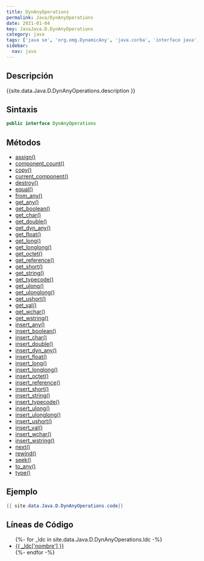 ```yaml
---
title: DynAnyOperations
permalink: Java/DynAnyOperations
date: 2021-01-04
key: JavaJava.D.DynAnyOperations
category: java
tags: ['java se', 'org.omg.DynamicAny', 'java.corba', 'interface java', 'Java 1.0']
sidebar: 
  nav: java
---
```


## Descripción
{{site.data.Java.D.DynAnyOperations.description }}

## Sintaxis
~~~java
public interface DynAnyOperations
~~~

## Métodos
* [assign()](/Java/DynAnyOperations/assign)
* [component_count()](/Java/DynAnyOperations/component_count)
* [copy()](/Java/DynAnyOperations/copy)
* [current_component()](/Java/DynAnyOperations/current_component)
* [destroy()](/Java/DynAnyOperations/destroy)
* [equal()](/Java/DynAnyOperations/equal)
* [from_any()](/Java/DynAnyOperations/from_any)
* [get_any()](/Java/DynAnyOperations/get_any)
* [get_boolean()](/Java/DynAnyOperations/get_boolean)
* [get_char()](/Java/DynAnyOperations/get_char)
* [get_double()](/Java/DynAnyOperations/get_double)
* [get_dyn_any()](/Java/DynAnyOperations/get_dyn_any)
* [get_float()](/Java/DynAnyOperations/get_float)
* [get_long()](/Java/DynAnyOperations/get_long)
* [get_longlong()](/Java/DynAnyOperations/get_longlong)
* [get_octet()](/Java/DynAnyOperations/get_octet)
* [get_reference()](/Java/DynAnyOperations/get_reference)
* [get_short()](/Java/DynAnyOperations/get_short)
* [get_string()](/Java/DynAnyOperations/get_string)
* [get_typecode()](/Java/DynAnyOperations/get_typecode)
* [get_ulong()](/Java/DynAnyOperations/get_ulong)
* [get_ulonglong()](/Java/DynAnyOperations/get_ulonglong)
* [get_ushort()](/Java/DynAnyOperations/get_ushort)
* [get_val()](/Java/DynAnyOperations/get_val)
* [get_wchar()](/Java/DynAnyOperations/get_wchar)
* [get_wstring()](/Java/DynAnyOperations/get_wstring)
* [insert_any()](/Java/DynAnyOperations/insert_any)
* [insert_boolean()](/Java/DynAnyOperations/insert_boolean)
* [insert_char()](/Java/DynAnyOperations/insert_char)
* [insert_double()](/Java/DynAnyOperations/insert_double)
* [insert_dyn_any()](/Java/DynAnyOperations/insert_dyn_any)
* [insert_float()](/Java/DynAnyOperations/insert_float)
* [insert_long()](/Java/DynAnyOperations/insert_long)
* [insert_longlong()](/Java/DynAnyOperations/insert_longlong)
* [insert_octet()](/Java/DynAnyOperations/insert_octet)
* [insert_reference()](/Java/DynAnyOperations/insert_reference)
* [insert_short()](/Java/DynAnyOperations/insert_short)
* [insert_string()](/Java/DynAnyOperations/insert_string)
* [insert_typecode()](/Java/DynAnyOperations/insert_typecode)
* [insert_ulong()](/Java/DynAnyOperations/insert_ulong)
* [insert_ulonglong()](/Java/DynAnyOperations/insert_ulonglong)
* [insert_ushort()](/Java/DynAnyOperations/insert_ushort)
* [insert_val()](/Java/DynAnyOperations/insert_val)
* [insert_wchar()](/Java/DynAnyOperations/insert_wchar)
* [insert_wstring()](/Java/DynAnyOperations/insert_wstring)
* [next()](/Java/DynAnyOperations/next)
* [rewind()](/Java/DynAnyOperations/rewind)
* [seek()](/Java/DynAnyOperations/seek)
* [to_any()](/Java/DynAnyOperations/to_any)
* [type()](/Java/DynAnyOperations/type)

## Ejemplo
~~~java
{{ site.data.Java.D.DynAnyOperations.code}}
~~~

## Líneas de Código
<ul>
{%- for _ldc in site.data.Java.D.DynAnyOperations.ldc -%}
   <li>
       <a href="{{_ldc['url'] }}">{{ _ldc['nombre'] }}</a>
   </li>
{%- endfor -%}
</ul>
